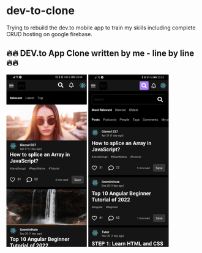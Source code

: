 # dev-to-clone

Trying to rebuild the dev.to mobile app to train my skills including complete CRUD hosting on google firebase.

## 🔥🔥 DEV.to App Clone written by me - line by line 🔥🔥

<img src="https://github.com/Gismo1337/dev-to-clone/blob/main/assets/previewFeed.png" width="210" height="450"/> <img src="https://github.com/Gismo1337/dev-to-clone/blob/main/assets/previewSearch.png" width="210" height="450" />